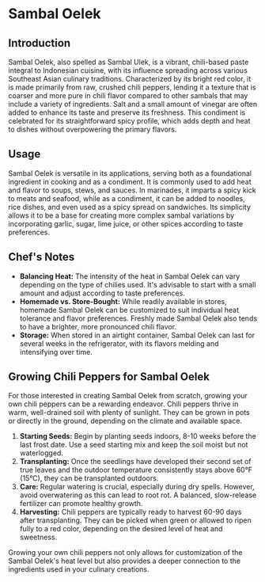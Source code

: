 # Sambal Oelek

## Introduction

Sambal Oelek, also spelled as Sambal Ulek, is a vibrant, chili-based paste integral to Indonesian cuisine, with its influence spreading across various Southeast Asian culinary traditions. Characterized by its bright red color, it is made primarily from raw, crushed chili peppers, lending it a texture that is coarser and more pure in chili flavor compared to other sambals that may include a variety of ingredients. Salt and a small amount of vinegar are often added to enhance its taste and preserve its freshness. This condiment is celebrated for its straightforward spicy profile, which adds depth and heat to dishes without overpowering the primary flavors.

## Usage

Sambal Oelek is versatile in its applications, serving both as a foundational ingredient in cooking and as a condiment. It is commonly used to add heat and flavor to soups, stews, and sauces. In marinades, it imparts a spicy kick to meats and seafood, while as a condiment, it can be added to noodles, rice dishes, and even used as a spicy spread on sandwiches. Its simplicity allows it to be a base for creating more complex sambal variations by incorporating garlic, sugar, lime juice, or other spices according to taste preferences.

## Chef's Notes

- **Balancing Heat:** The intensity of the heat in Sambal Oelek can vary depending on the type of chilies used. It's advisable to start with a small amount and adjust according to taste preferences.
- **Homemade vs. Store-Bought:** While readily available in stores, homemade Sambal Oelek can be customized to suit individual heat tolerance and flavor preferences. Freshly made Sambal Oelek also tends to have a brighter, more pronounced chili flavor.
- **Storage:** When stored in an airtight container, Sambal Oelek can last for several weeks in the refrigerator, with its flavors melding and intensifying over time.

## Growing Chili Peppers for Sambal Oelek

For those interested in creating Sambal Oelek from scratch, growing your own chili peppers can be a rewarding endeavor. Chili peppers thrive in warm, well-drained soil with plenty of sunlight. They can be grown in pots or directly in the ground, depending on the climate and available space.

1. **Starting Seeds:** Begin by planting seeds indoors, 8-10 weeks before the last frost date. Use a seed starting mix and keep the soil moist but not waterlogged.
2. **Transplanting:** Once the seedlings have developed their second set of true leaves and the outdoor temperature consistently stays above 60°F (15°C), they can be transplanted outdoors.
3. **Care:** Regular watering is crucial, especially during dry spells. However, avoid overwatering as this can lead to root rot. A balanced, slow-release fertilizer can promote healthy growth.
4. **Harvesting:** Chili peppers are typically ready to harvest 60-90 days after transplanting. They can be picked when green or allowed to ripen fully to a red color, depending on the desired level of heat and sweetness.

Growing your own chili peppers not only allows for customization of the Sambal Oelek's heat level but also provides a deeper connection to the ingredients used in your culinary creations.